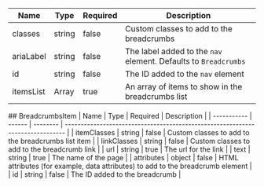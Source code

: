 | Name      | Type                   | Required | Description                                                     |
| --------- | ---------------------- | -------- | --------------------------------------------------------------- |
| classes   | string                 | false    | Custom classes to add to the breadcrumbs                        |
| ariaLabel | string                 | false    | The label added to the `nav` element. Defaults to `Breadcrumbs` |
| id        | string                 | false    | The ID added to the `nav` element                               |
| itemsList | Array<BreadcrumbsItem> | true     | An array of items to show in the breadcrumbs list               |

## BreadcrumbsItem
| Name | Type | Required | Description |
| ----------- | ------ | -------- | ------------------------------------------------------------------------------ |
| itemClasses | string | false | Custom classes to add to the breadcrumbs list item |
| linkClasses | string | false | Custom classes to add to the breadcrumb link |
| url | string | true | The url for the link |
| text | string | true | The name of the page |
| attributes | object | false | HTML attributes (for example, data attributes) to add to the breadcrumb element |
| id | string | false | The ID added to the breadcrumb |
